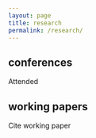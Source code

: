 ```yaml
---
layout: page
title: research
permalink: /research/
---
```


## conferences

Attended

## working papers

Cite working paper